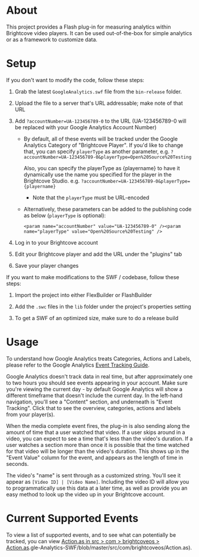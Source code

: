 About
=====

This project provides a Flash plug-in for measuring analytics within
Brightcove video players. It can be used out-of-the-box for simple
analytics or as a framework to customize data.

Setup
=====

If you don't want to modify the code, follow these steps:

1.	Grab the latest `GoogleAnalytics.swf` file from the `bin-release` folder.

2.	Upload the file to a server that's URL addressable; make note of that URL

3.	Add `?accountNumber=UA-123456789-0` to the URL (UA-123456789-0 will be
	replaced with your Google Analytics Account Number)

	*	By default, all of these events will be tracked under the Google
		Analytics Category of "Brightcove Player". If you'd like to change that,
		you can specify `playerType` as another parameter,
		e.g. `?accountNumber=UA-123456789-0&playerType=Open%20Source%20Testing`
		
		Also, you can specify the playerType as {playername} to have it dynamically 
		use the name you specified for the player in the Brightcove Studio. 
		e.g. `?accountNumber=UA-123456789-0&playerType={playername}`

		*	Note that the `playerType` must be URL-encoded

	*	Alternatively, these parameters can be added to the publishing code as
		below (`playerType` is optional):

		`<param name="accountNumber" value="UA-123456789-0" /><param name="playerType" value="Open%20Source%20Testing" />`

4.	Log in to your Brightcove account

5.	Edit your Brightcove player and add the URL under the "plugins" tab

6.	Save your player changes
	
If you want to make modifications to the SWF / codebase, follow these steps:

1.	Import the project into either FlexBuilder or FlashBuilder

2.	Add the `.swc` files in the `lib` folder under the project's properties
	setting	

3.	To get a SWF of an optimized size, make sure to do a release build

Usage
=====

To understand how Google Analytics treats Categories, Actions and Labels,
please refer to the Google Analytics
[Event Tracking Guide](http://code.google.com/apis/analytics/docs/tracking/eventTrackerGuide.html).

Google Analytics doesn't track data in real time, but after approximately
one to two hours you should see events appearing in your account. Make sure
you're viewing the current day - by default Google Analytics will show a
different timeframe that doesn't include the current day. In the left-hand
navigation, you'll see a "Content" section, and underneath is "Event
Tracking". Click that to see the overview, categories, actions and labels
from your player(s).

When the media complete event fires, the plug-in is also sending along the
amount of time that a user watched that video. If a user skips around in a
video, you can expect to see a time that's less than the video's duration.
If a user watches a section more than once it is possible that the time
watched for that video will be longer than the video's duration. This shows
up in the "Event Value" column for the event, and appears as the length of
time in seconds. 

The video's "name" is sent through as a customized string. You'll see it
appear as `[Video ID] | [Video Name]`. Including the video ID will allow
you to programmatically use this data at a later time, as well as provide
you an easy method to look up the video up in your Brightcove account.

Current Supported Events
========================

To view a list of supported events, and to see what can potentially be 
tracked, you can view [Action.as in src > com > brightcoveos > Action.as](https://github.com/BrightcoveOS/Google-Analytics-SWF/blob/master/src/com/brightcoveos/Action.as).gle-Analytics-SWF/blob/master/src/com/brightcoveos/Action.as).